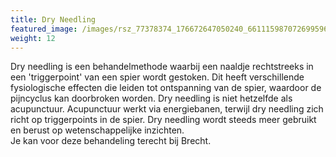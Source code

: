 ```yaml
---
title: Dry Needling
featured_image: /images/rsz_77378374_176672647050240_6611159870726995968_o.jpg
weight: 12
---
```

Dry needling is een behandelmethode waarbij een naaldje rechtstreeks in een 'triggerpoint' van een spier wordt gestoken. Dit heeft verschillende fysiologische effecten die leiden tot ontspanning van de spier, waardoor de pijncyclus kan doorbroken worden. Dry needling is niet hetzelfde als acupunctuur. Acupunctuur werkt via energiebanen, terwijl dry needling zich richt op triggerpoints in de spier. Dry needling wordt steeds meer gebruikt en berust op wetenschappelijke inzichten.\
Je kan voor deze behandeling terecht bij Brecht.

